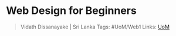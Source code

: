 # Web Design for Beginners

> Vidath Dissanayake | Sri Lanka
> Tags: #UoM/Web1 
> Links: [UoM](../UoM.md)